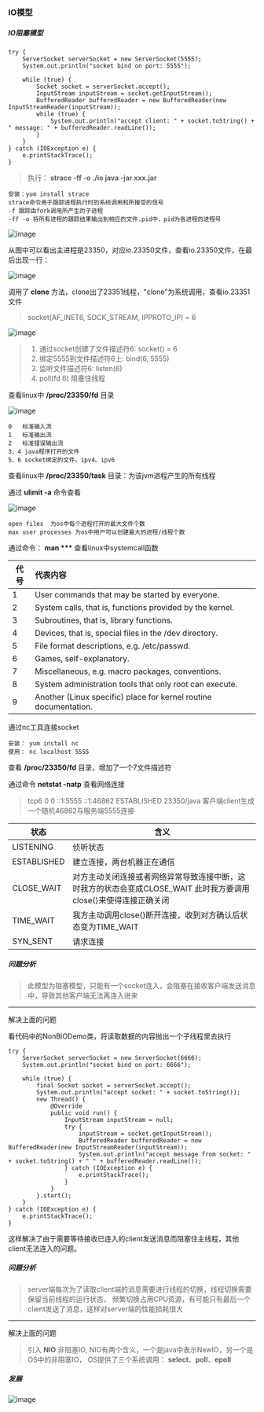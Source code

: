### IO模型
##### IO阻塞模型
```
try {
    ServerSocket serverSocket = new ServerSocket(5555);
    System.out.println("socket bind on port: 5555");

    while (true) {
        Socket socket = serverSocket.accept();
        InputStream inputStream = socket.getInputStream();
        BufferedReader bufferedReader = new BufferedReader(new InputStreamReader(inputStream));
        while (true) {
            System.out.println("accept client: " + socket.toString() + " message: " + bufferedReader.readLine());
        }
    }
} catch (IOException e) {
    e.printStackTrace();
}
```
> 执行： __strace -ff -o ./io java -jar xxx.jar__
```
安装：yum install strace
strace命令用于跟踪进程执行时的系统调用和所接受的信号
-f 跟踪由fork调用所产生的子进程
-ff -o 将所有进程的跟踪结果输出到相应的文件.pid中，pid为各进程的进程号
``` 

![image](https://github.com/cnnc/file-server/blob/master/io/starce_1.png)

从图中可以看出主进程是23350，对应io.23350文件，查看io.23350文件，在最后出现一行：

![image](https://github.com/cnnc/file-server/blob/master/io/strace_2.png)

调用了 __clone__ 方法，clone出了23351线程，"clone"为系统调用，查看io.23351文件

> socket(AF_INET6, SOCK_STREAM, IPPROTO_IP) = 6

![image](https://github.com/cnnc/file-server/blob/master/io/strace_3.png)

>1. 通过socket创建了文件描述符6: socket() = 6
>2. 绑定5555到文件描述符6上: bind(6, 5555)
>3. 监听文件描述符6: listen(6)
>4. poll(fd 6) 阻塞住线程

查看linux中 __/proc/23350/fd__ 目录

![image](https://github.com/cnnc/file-server/blob/master/io/strace_4.png)

```
0   标准输入流
1   标准输出流
2   标准错误输出流
3、4 java程序打开的文件
5、6 socket绑定的文件，ipv4、ipv6
```
查看linux中 __/proc/23350/task__ 目录：为该jvm进程产生的所有线程

通过 __ulimit -a__ 命令查看

![image](https://github.com/cnnc/file-server/blob/master/io/strace_5.png)
```
open files  为os中每个进程打开的最大文件个数
max user processes 为os中用户可以创建最大的进程/线程个数
```

通过命令： __man ***__  查看linux中systemcall函数

| 代号        | 代表内容    |
| --------   | :-----   |
| 1        | User commands that may be started by everyone.      |
| 2        | System calls, that is, functions provided by the kernel.      |
| 3        | Subroutines, that is, library functions.      |
| 4        | Devices, that is, special files in the /dev directory.      |
| 5        | File format descriptions, e.g. /etc/passwd.      |
| 6        | Games, self-explanatory.      |
| 7        | Miscellaneous, e.g. macro packages, conventions.      |
| 8        | System administration tools that only root can execute.      |
| 9        | Another (Linux specific) place for kernel routine documentation.      |

通过nc工具连接socket
```
安装： yum install nc
使用： nc localhost 5555
```
查看 __/proc/23350/fd__ 目录，增加了一个7文件描述符

通过命令 __netstat -natp__ 查看网络连接
> tcp6       0      0 ::1:5555                ::1:46862               ESTABLISHED 23350/java
客户端client生成一个随机46862与服务端5555连接

| 状态    | 含义    |
| ----- | ----- |
| LISTENING | 侦听状态  |
| ESTABLISHED   | 建立连接，两台机器正在通信 |
| CLOSE_WAIT    | 对方主动关闭连接或者网络异常导致连接中断，这时我方的状态会变成CLOSE_WAIT 此时我方要调用close()来使得连接正确关闭 |
| TIME_WAIT     | 我方主动调用close()断开连接，收到对方确认后状态变为TIME_WAIT |
| SYN_SENT      | 请求连接 |

##### 问题分析

> 此模型为阻塞模型，只能有一个socket连入，会阻塞在接收客户端发送消息中，导致其他客户端无法再连入进来


--------------------------------------------
解决上面的问题

看代码中的NonBIODemo类，将读取数据的内容抛出一个子线程里去执行
```
try {
    ServerSocket serverSocket = new ServerSocket(6666);
    System.out.println("socket bind on port: 6666");

    while (true) {
        final Socket socket = serverSocket.accept();
        System.out.println("accept socket: " + socket.toString());
        new Thread() {
            @Override
            public void run() {
                InputStream inputStream = null;
                try {
                    inputStream = socket.getInputStream();
                    BufferedReader bufferedReader = new BufferedReader(new InputStreamReader(inputStream));
                    System.out.println("accept message from socket: " + socket.toString() + " " + bufferedReader.readLine());
                } catch (IOException e) {
                    e.printStackTrace();
                }
            }
        }.start();
    }
} catch (IOException e) {
    e.printStackTrace();
}
```
这样解决了由于需要等待接收已连入的client发送消息而阻塞住主线程，其他client无法连入的问题。

##### 问题分析

>server端每次为了读取client端的消息需要进行线程的切换，线程切换需要保留当前线程的运行状态，
频繁切换占用CPU资源，有可能只有最后一个client发送了消息，这样对server端的性能损耗很大

--------------------------------------------

解决上面的问题

>引入 __NIO__ 非阻塞IO, NIO有两个含义，一个是java中表示NewIO，另一个是OS中的非阻塞IO，
>OS提供了三个系统调用： __select__、__poll__、__epoll__

##### 发展
![image](https://github.com/cnnc/file-server/blob/master/io/io.png)






















































































